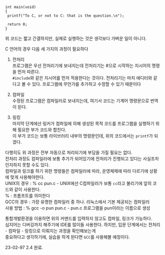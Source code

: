 ```include<stdio.h>
int main(void)  
{  
 printf("To C, or not to C: that is the question.\n");  
  
 return 0;  
}
```

위 코드는 짧고 간결하지만, 실제로 실행하는 것은 생각보다 가벼운 일이 아니다.

C 언어의 경우 다음 세 가지의 과정이 필요하다  
1. 전처리  
프로그램은 우선 전처리기에 보내지는데 전처리기는 #으로 시작하는 지시어의 명령을 먼저 따른다.  
```#include```와 같은 지시어를 먼저 적용한다는 것이다. 전처리기는 마치 에디터와 같다고 볼 수 있다. 프로그램에 무언가를 추가하고 수정할 수 있기 때문이다  

2. 컴파일  
수정된 프로그램은 컴파일러로 보내지는데, 여기서 코드는 기계어 명령문으로 번역이 된다.  

3. 링킹  
마지막 단계에선 링커가 컴파일에 의해 생성된 목적 코드를 프로그램을 실행하기 위해 필요한 부가 코드와 합친다.  
이 부가 코드는 보통 라이브러리 내부의 명령문인데, 위의 코드에서는 ```printf```가 되겠다.  

다행히도 위 과정은 전부 자동으로 처리되기에 부담을 가질 필요는 없다.  
전처리 과정도 컴파일러에 보통 추가가 되어있기에 전처리가 진행되고 있다는 사실조차 인지하지 못할 수도 있다.  
컴파일과 링크를 하기 위한 명령들은 컴파일러에 따라, 운영체제에 따라 다르기에 상황에 맞게 사용해야한다.  
UNIX의 경우 : % cc pun.c - UNIX에선 C컴파일러가 보통 ```cc```라고 불리기에 앞의 코드와 같이 사용한다.  
% : 프롬프트를 의미한다  
GCC의 경우 : 가장 유명한 컴파일러 중 하나. 리눅스에서 기본 제공되는 컴파일러  
사용 방법 : % gcc -o pun pun.c - pun.c 프로그램을 pun이라는 이름으로 생성  

통합개발환경을 이용하면 위의 커맨드를 입력하지 않고도 컴파일, 링크가 가능하다.  
심지어는 디버깅까지 해주기에 IDE를 많이들 사용한다. 하지만, 입문 단계에서는 전처리 - 컴파일 - 링킹으로 이뤄지는 과정을 확인해보는게  
중요하다고 생각하기에, 실습을 하게 된다면 ```GCC```를 사용해볼 예정이다.  

23-02-97 2.4 완료.
